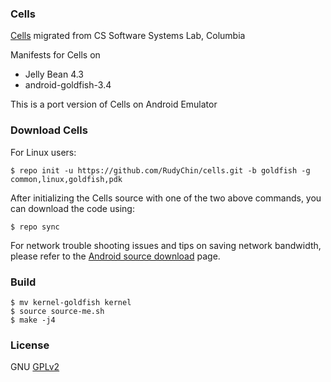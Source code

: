 ### Cells
[Cells](http://systems.cs.columbia.edu/projects/cells/) migrated from CS Software Systems Lab, Columbia

Manifests for Cells on 

- Jelly Bean 4.3
- android-goldfish-3.4

This is a port version of Cells on Android Emulator

### Download Cells

For Linux users:

    $ repo init -u https://github.com/RudyChin/cells.git -b goldfish -g common,linux,goldfish,pdk

After initializing the Cells source with one of the two above commands, you can download the code using:

    $ repo sync

For network trouble shooting issues and tips on saving network bandwidth, please refer to the [Android source download](http://source.android.com/source/downloading.html) page.

### Build

    $ mv kernel-goldfish kernel
    $ source source-me.sh
    $ make -j4

### License
GNU [GPLv2](http://www.gnu.org/licenses/gpl-2.0.html)
